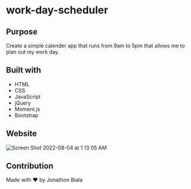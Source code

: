 # work-day-scheduler

## Purpose
Create a simple calender app that runs from 9am to 5pm that allows me to plan out my work day.

## Built with
* HTML
* CSS
* JavaScript
* jQuery
* Moment.js
* Bootstrap

## Website




![Screen Shot 2022-08-04 at 1 13 05 AM](https://user-images.githubusercontent.com/102259821/182798016-953b282f-f93b-46c1-9c0a-18e46dbeb8bc.png)

## Contribution
Made with ❤️ by Jonathon Biala
